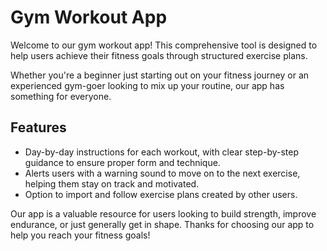 Gym Workout App
===============

Welcome to our gym workout app! This comprehensive tool is designed to help users achieve their
fitness goals through structured exercise plans.

Whether you're a beginner just starting out on your fitness journey or an experienced gym-goer
looking to mix up your routine, our app has something for everyone.

Features
--------

- Day-by-day instructions for each workout, with clear step-by-step guidance to ensure proper form
  and technique.
- Alerts users with a warning sound to move on to the next exercise, helping them stay on track and
  motivated.
- Option to import and follow exercise plans created by other users.

Our app is a valuable resource for users looking to build strength, improve endurance, or just
generally get in shape. Thanks for choosing our app to help you reach your fitness goals!